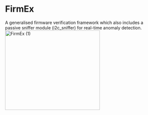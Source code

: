 # FirmEx
A generalised firmware verification framework which also includes a passive sniffer module (i2c_sniffer) for real-time anomaly detection.
<img width="310" height="260" alt="FirmEx (1)" src="https://github.com/user-attachments/assets/dea34dd7-5168-4424-a204-ae244fcb95a5" />
